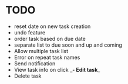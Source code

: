 # TODO

- reset date on new task creation
- undo feature
- order task based on due date
- separate list to due soon and up and coming
- Allow multiple task list
- Error on repeat task names
- Send notification
- View task info on click
**_- Edit task**_
- Delete task
